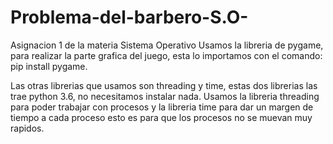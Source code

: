 # Problema-del-barbero-S.O-
Asignacion 1 de la materia Sistema Operativo
Usamos la libreria de pygame, para realizar la parte grafica del juego, esta lo importamos con el comando:
  pip install pygame.
 
Las otras librerias que usamos son threading y time, estas dos librerias las trae python 3.6, no necesitamos instalar nada.
Usamos la libreria threading para poder trabajar con procesos y la libreria time para dar un margen de tiempo a cada proceso
esto es para que los procesos no se muevan muy rapidos.
